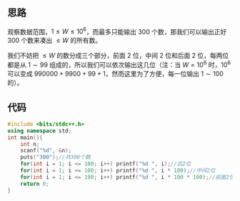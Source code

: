 ## 思路

观察数据范围，$1 \leq W \leq 10^{6}$，而最多只能输出 $300$ 个数，那我们可以输出正好 $300$ 个数来凑出 $\leq W$ 的所有数。

我们不妨把 $\leq W$ 的数分成三个部分，前面 $2$ 位，中间 $2$ 位和后面 $2$ 位，每两位都是从 $1 \sim 99$ 组成的，所以我们可以依次输出这几位（注：当 $W =10^{6}$ 时，$10^{6}$ 可以变成 $990000+9900+99+1$，然而这里为了方便，每一位输出 $1 \sim 100$ 的）。

## 代码

```cpp
#include <bits/stdc++.h>
using namespace std;
int main(){
	int n;
	scanf("%d", &n);
	puts("300");//共300个数
	for(int i = 1; i <= 100; i++) printf("%d ", i);//后2位
	for(int i = 1; i <= 100; i++) printf("%d ", i * 100);//中间2位
	for(int i = 1; i <= 100; i++) printf("%d ", i * 100 * 100);//前面2位
	return 0;
}
```